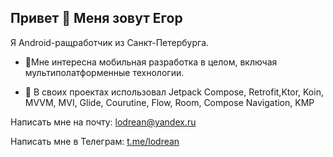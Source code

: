 ## Привет 👋 Меня зовут Егор

Я Android-ращработчик из Санкт-Петербурга.

- 🔭Мне интересна мобильная разработка в целом, включая мультиполатформенные технологии.

- 🌱  В своих проектах использовал Jetpack Compose, Retrofit,Ktor, Koin, MVVM, MVI, Glide, Courutine, Flow, Room, Compose Navigation, KMP
  
Написать мне на почту: lodrean@yandex.ru

Написать мне в Телеграм: [t.me/lodrean](https://t.me/Lodrean)


<!--
**lodrean/Lodrean** is a ✨ _special_ ✨ repository because its `README.md` (this file) appears on your GitHub profile.

Here are some ideas to get you started:

- 🔭 I’m currently working on ...
- 🌱 I’m currently learning ...
- 👯 I’m looking to collaborate on ...
- 🤔 I’m looking for help with ...
- 💬 Ask me about ...
- 📫 How to reach me: ...
- 😄 Pronouns: ...
- ⚡ Fun fact: ...
-->
